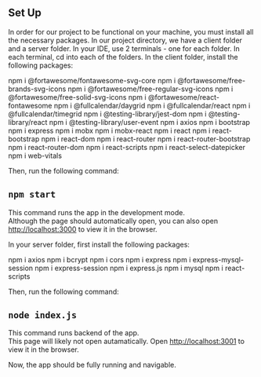 ## Set Up

In order for our project to be functional on your machine, you must install all the necessary packages. In our project directory, we have a client folder and a server folder. In your IDE, use 2 terminals - one for each folder. In each terminal, cd into each of the folders. In the client folder, install the following packages:

npm i @fortawesome/fontawesome-svg-core
npm i @fortawesome/free-brands-svg-icons
npm i @fortawesome/free-regular-svg-icons
npm i @fortawesome/free-solid-svg-icons
npm i @fortawesome/react-fontawesome
npm i @fullcalendar/daygrid
npm i @fullcalendar/react
npm i @fullcalendar/timegrid
npm i @testing-library/jest-dom
npm i @testing-library/react
npm i @testing-library/user-event
npm i axios
npm i bootstrap
npm i express
npm i mobx
npm i mobx-react
npm i react
npm i react-bootstrap
npm i react-dom
npm i react-router
npm i react-router-bootstrap
npm i react-router-dom
npm i react-scripts
npm i react-select-datepicker
npm i web-vitals

Then, run the following command:

## `npm start`

This command runs the app in the development mode.\
Although the page should automatically open, you can also open [http://localhost:3000](http://localhost:3000) to view it in the browser.

In your server folder, first install the following packages:

npm i axios
npm i bcrypt
npm i cors
npm i express
npm i express-mysql-session
npm i express-session
npm i express.js
npm i mysql
npm i react-scripts


Then, run the following command:

## `node index.js`

This command runs backend of the app.\
This page will likely not open autamatically. Open [http://localhost:3001](http://localhost:3001) to view it in the browser. 

Now, the app should be fully running and navigable.

